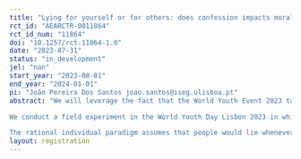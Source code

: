 ```yaml
---
title: "Lying for yourself or for others: does confession impacts moral costs?"
rct_id: "AEARCTR-0011864"
rct_id_num: "11864"
doi: "10.1257/rct.11864-1.0"
date: "2023-07-31"
status: "in_development"
jel: "nan"
start_year: "2023-08-01"
end_year: "2024-01-01"
pi: "João Pereira Dos Santos joao.santos@iseg.ulisboa.pt"
abstract: "We will leverage the fact that the World Youth Event 2023 takes place in Lisbon to study moral preferences and actions in a large-scale field experiment combining a short questionnaire with experimental methods. Special considerations are put in place to assure that all responses are anonymized so that it is not possible to identify individuals.
We conduct a field experiment in the World Youth Day Lisbon 2023 in which participants are asked to play the die-under-the-cup paradigm of Fischbacher and Föllmi-Heusi (2013, JEEA) and measure whether they are more likely to tell a selfish lie (about the number of points in the dice) or a an altruistic one, by conducting two different treatments. In one, the benefits from lying are exclusively for the individual that lies and, in another treatment, the gains from lying are for an NGO. We will not know if the respondent lied, but we will compare the distribution of answers with the uniform distribution of an unbiased dice.
The rational individual paradigm assumes that people would lie whenever the benefits of lying exceeds its costs, no matter if the decisions are individual or strategical. This view contrasts with the growing body of experimental evidence that has been showing that not everyone lies (e.g., Gneezy, 2005; Fischbacher and Föllmi-Heusi, 2013), and those that do, do it for different motives besides self-interest, such as altruism or efficiency-seeking. (Erat, and Gneezy, 2012, Chakravarty and Maximiano, working paper). If individuals have moral preferences, when deciding whether to tell the truth or a lie, they will judge the morality of their actions and act accordingly. Our study investigates whether the religious act of confession changes the moral costs of lying. For instance, confessing the sins to a priest and the following act of contraction makes the moral costs of lying more salient and a lie more condemnable? "
layout: registration
---
```


